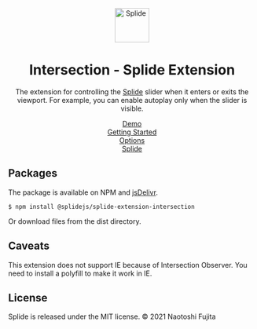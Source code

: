<div align="center">
<a href="https://splidejs.com">
  <img alt="Splide" src="./images/logo.svg" width="70">
</a>

<h1>Intersection - Splide Extension</h1>

<p>
The extension for controlling the <a href="https://github.com/Splidejs/splide">Splide</a> slider when it enters or exits the viewport. For example, you can enable autoplay only when the slider is visible.
</p>

<p>
  <a href="https://splidejs.com/extensions/intersection/#overview">Demo</a>
  <br>
  <a href="https://splidejs.com/extensions/intersection/#installation">Getting Started</a>
  <br>
  <a href="https://splidejs.com/extensions/intersection/#options">Options</a>
  <br>
  <a href="https://splidejs.com/">Splide</a>
</p>
</div>

## Packages

The package is available on NPM and [jsDelivr](https://www.jsdelivr.com/package/npm/@splidejs/splide-extension-intersection).

```
$ npm install @splidejs/splide-extension-intersection
```

Or download files from the dist directory.


## Caveats

This extension does not support IE because of Intersection Observer.
You need to install a polyfill to make it work in IE.


## License
Splide is released under the MIT license.
© 2021 Naotoshi Fujita

